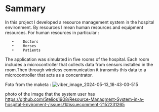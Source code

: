 #  Sammary

In this project I developed a resource management system in the hospital environment. 
By resources I mean human resources and equipment resources.
For human resources in particular :

       •	Doctors
       •	Horses
       •	Patients 

              

The application was simulated in five rooms of the hospital. Each room includes a microcontroller
that collects data from sensors installed in the room.Then through wireless communication it transmits
this data to a microcontroller that acts as a concentrator. 




Foto from the maketa :
![viber_image_2024-05-13_18-43-00-515](https://github.com/Stelios1908/Resource-Managment-System-in-a-hospital-Enviroment-/assets/119701409/330fec14-6fb6-4070-9bf7-8097a23592fc)


photo of the image that the system user has  
https://github.com/Stelios1908/Resource-Managment-System-in-a-hospital-Enviroment-/issues/1#issuecomment-2152231265

